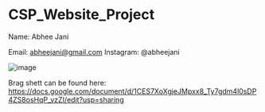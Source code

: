 # CSP_Website_Project
Name: Abhee Jani

Email: abheejani@gmail.com
Instagram: @abheejani

![image](https://user-images.githubusercontent.com/60833688/84192108-86508a00-aa67-11ea-97e4-f74a1cc4c6d7.png)

Brag shett can be found here: https://docs.google.com/document/d/1CES7XoXgjeJMpxx8_Ty7gdm4l0sDP4ZS8osHqP_vzZI/edit?usp=sharing 
